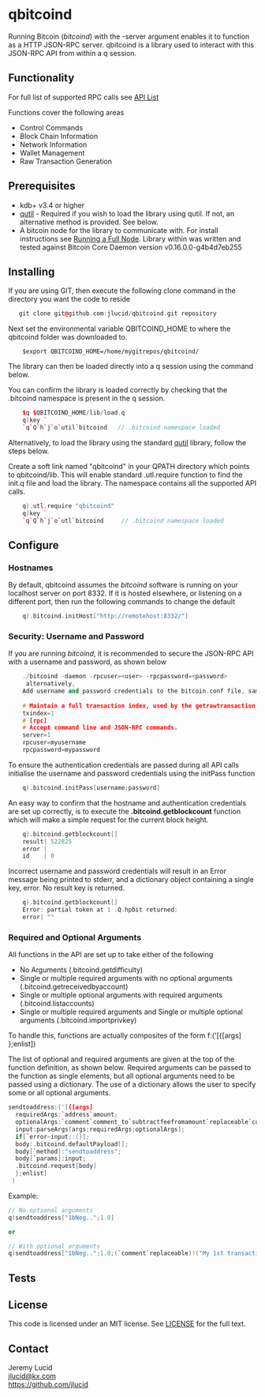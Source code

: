 # qbitcoind
Running Bitcoin (*bitcoind*) with the -server argument enables it to function as a HTTP JSON-RPC server.
qbitcoind is a library used to interact with this JSON-RPC API from within a q session.


## Functionality

For full list of supported RPC calls see [API List](https://github.com/jlucid/qbitcoind/wiki/Supported-Functions)

Functions cover the following areas

* Control Commands
* Block Chain Information
* Network Information
* Wallet Management
* Raw Transaction Generation

## Prerequisites

* kdb+ v3.4 or higher
* [qutil](https://github.com/nugend/qutil) - Required if you wish to load the library using qutil.
  If not, an alternative method is provided. See below.
* A bitcoin node for the library to communicate with. For install instructions see [Running a Full Node]( https://bitcoin.org/en/full-node).
  Library within was written and tested against Bitcoin Core Daemon version v0.16.0.0-g4b4d7eb255

## Installing

If you are using GIT, then execute the following clone command in the directory you want the
code to reside 
```C++   
   git clone git@github.com:jlucid/qbitcoind.git repository
```
Next set the environmental variable QBITCOIND_HOME to where the qbitcoind folder was downloaded to.
```
    $export QBITCOIND_HOME=/home/mygitrepos/qbitcoind/
```
The library can then be loaded directly into a q session using the command below.

You can confirm the library is loaded correctly by checking that the .bitcoind namespace is present in the q session.

```C++
    $q $QBITCOIND_HOME/lib/load.q
    q)key `
    `q`Q`h`j`o`util`bitcoind   // .bitcoind namespace loaded
```

Alternatively, to load the library using the standard [qutil](https://github.com/nugend/qutil) library, follow the steps below.

Create a soft link named "qbitcoind" in your QPATH directory which points to qbitcoind/lib. This will enable standard .utl.require function to find the init.q file and load the library. The namespace contains all the supported API calls.

```C++
    q).utl.require "qbitcoind"
    q)key `
    `q`Q`h`j`o`utl`bitcoind     // .bitcoind namespace loaded
```    


## Configure

### Hostnames

By default, qbitcoind assumes the *bitcoind* software is running on your localhost server on port 8332.
If it is hosted elsewhere, or listening on a different port, then run the following commands to change the default

```C++
    q).bitcoind.initHost["http://remotehost:8332/"]    
```    
### Security: Username and Password


If you are running *bitcoind*, it is recommended to secure the JSON-RPC API with a username and password, as shown below 
```C++
    ./bitcoind -daemon -rpcuser=<user> -rpcpassword=<password>
     alternatively,
    Add username and password credentials to the bitcoin.conf file, sample below
    
    # Maintain a full transaction index, used by the getrawtransaction rpc call.
    txindex=1
    # [rpc]
    # Accept command line and JSON-RPC commands.
    server=1
    rpcuser=myusername
    rpcpassword=mypassword

```
To ensure the authentication credentials are passed during all API calls initialise the username and password credentials using the initPass function
```C++
    q).bitcoind.initPass[username;password]
```
An easy way to confirm that the hostname and authentication credentials are set up correctly, is to execute the **.bitcoind.getblockcount** function which will make a simple request for the current block height.

```C++
    q).bitcoind.getblockcount[]
    result| 522825
    error |
    id    | 0
```

Incorrect username and password credentials will result in an Error message being printed to stderr,
and a dictionary object containing a single key, error. No result key is returned.
```C++
    q).bitcoind.getblockcount[]
    Error: partial token at 1 .Q.hpbit returned:
    error| ""
```
### Required and Optional Arguments

All functions in the API are set up to take either of the following
 * No Arguments  (.bitcoind.getdifficulty)
 * Single or multiple required arguments with no optional arguments (.bitcoind.getreceivedbyaccount)
 * Single or multiple optional arguments with required arguments (.bitcoind.listaccounts)
 * Single or multiple required arguments and Single or multiple optional arguments (.bitcoind.importprivkey)

To handle this, functions are actually composites of the form f:('[{[args] };enlist])

The list of optional and required arguments are given at the top of the function definition, as shown below.
Required arguments can be passed to the function as single elements, but all optional arguments need to
be passed using a dictionary. The use of a dictionary allows the user to specify some or all optional
arguments.

```C++
sendtoaddress:('[{[args]
  requiredArgs:`address`amount;
  optionalArgs:`comment`comment_to`subtractfeefromamount`replaceable`conf_target`estimate_mode;
  input:parseArgs[args;requiredArgs;optionalArgs];
  if[`error~input;:()];
  body:.bitcoind.defaultPayload[];
  body[`method]:"sendtoaddress";
  body[`params]:input;
  .bitcoind.request[body]
  };enlist]
 )
```

Example:

```C++
// No optional arguments
q)sendtoaddress["1bNeg..";1.0]   

or

// With optional arguments
q)sendtoaddress["1bNeg..";1.0;(`comment`replaceable)!("My 1st transaction";1b)]
```


## Tests


## License

This code is licensed under an MIT license.  See [LICENSE](https://github.com/jlucid/qbitcoind/blob/master/LICENSE) for
the full text.

## Contact

Jeremy Lucid  
jlucid@kx.com  
https://github.com/jlucid  

